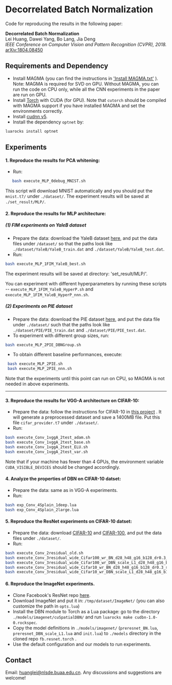 
Decorrelated Batch Normalization
======================================
Code for reproducing the results in the following paper:

**Decorrelated Batch Normalization**  
Lei Huang, Dawei Yang, Bo Lang, Jia Deng  
*IEEE Conference on Computer Vision and Pattern Recognition (CVPR), 2018.*
[arXiv:1804.08450](https://arxiv.org/abs/1804.08450)

## Requirements and Dependency
* Install MAGMA (you can find the instructions in  ['Install MAGMA.txt'](./Install_MAGMA.txt) ). 
Note: MAGMA is required for SVD on GPU. Without MAGMA, you can run the code on CPU only, while all the CNN experiments in the paper are run on GPU.
* Install [Torch](http://torch.ch) with CUDA (for GPU). Note that `cutorch` should be compiled with MAGMA support if you have installed MAGMA and set the environments correctly.
* Install [cudnn v5](http://torch.ch).
* Install the dependency `optnet` by:
```Bash
luarocks install optnet
 ```

## Experiments

#### 1.  Reproduce the results for PCA whitening:
    
*	Run:
```Bash
   bash execute_MLP_0debug_MNIST.sh
 ```
This script will download MNIST automatically and you should put the `mnist.t7/` under `./dataset/`. The experiment results will be saved at `./set_result/MLP/`.
	
#### 2. Reproduce the results for MLP architecture:

##### (1) FIM experiments on YaleB dataset 
* Prepare the data: download the YaleB dataset [here](https://www.dropbox.com/s/taw9mlsq29eqv82/YaleB_Torch.zip?dl=0), and put the data files under `/dataset/` so that the paths look like `./dataset/YaleB/YaleB_train.dat` and `./dataset/YaleB/YaleB_test.dat`.
* Run:
```Bash
bash execute_MLP_1FIM_YaleB_best.sh
 ```
The experiment results will be saved at directory:  'set_result/MLP/'. 

You can experiment with different hyperparameters by running these scripts --  `execute_MLP_1FIM_YaleB_HyperP.sh` and `execute_MLP_1FIM_YaleB_HyperP_nnn.sh`.

##### (2) Experiments on PIE dataset 

* Prepare the data: download the PIE dataset [here](https://www.dropbox.com/sh/5pkrtv02wemqxzp/AADlVOs3vDMOEsOpRFa20Uqha?dl=0), and put the data file under `./dataset/` such that the paths look like `./dataset/PIE/PIE_train.dat` and `./dataset/PIE/PIE_test.dat`.
* To experiment with different group sizes, run:
```Bash
bash execute_MLP_2PIE_DBNGroup.sh
 ```

* To obtain different baseline performances, execute:

```Bash
 bash execute_MLP_2PIE.sh
 bash execute_MLP_2PIE_nnn.sh
 ```
 
Note that the experiments until this point can run on CPU, so MAGMA is not needed in above experiments.

 --------------------
 
#### 3. Reproduce the results for VGG-A architecture on CIFAR-10: 
 *	Prepare the data: follow the instructions for CIFAR-10 in [this project](https://github.com/szagoruyko/cifar.torch) . It will generate a preprocessed dataset and save a 1400MB file. Put this file `cifar_provider.t7` under `./dataset/`.
* Run: 
```Bash
bash execute_Conv_1vggA_2test_adam.sh
bash execute_Conv_1vggA_2test_base.sh
bash execute_Conv_1vggA_2test_ELU.sh
bash execute_Conv_1vggA_2test_var.sh
 ```
Note that if your machine has fewer than 4 GPUs, the environment variable `CUDA_VISIBLE_DEVICES` should be changed accordingly.

#### 4. Analyze the properties of DBN on CIFAR-10 datset: 
*	Prepare the data: same as in VGG-A experiments.
* Run: 
```Bash
bash exp_Conv_4Splain_1deep.lua
bash exp_Conv_4Splain_2large.lua
 ```

#### 5. Reproduce the ResNet experiments on CIFAR-10 datset: 
 *	Prepare the data: download [CIFAR-10](https://yadi.sk/d/eFmOduZyxaBrT) and [CIFAR-100](https://yadi.sk/d/ZbiXAegjxaBcM), and put the data files under `./dataset/`.
 * Run: 
```Bash
bash execute_Conv_2residual_old.sh
bash execute_Conv_3residual_wide_Cifar100_wr_BN_d28_h48_g16_b128_dr0.3_s1_C2.sh
bash execute_Conv_3residual_wide_Cifar100_wr_DBN_scale_L1_d28_h48_g16_b128_dr0.3_s1_C3.sh
bash execute_Conv_3residual_wide_Cifar10_wr_BN_d28_h48_g16_b128_dr0.3_s1_C2.sh
bash execute_Conv_3residual_wide_Cifar10_wr_DBN_scale_L1_d28_h48_g16_b128_dr0.3_s1_C3.sh
 ```


#### 6. Reproduce the ImageNet experiments. 

 *  Clone Facebook's ResNet repo [here](https://github.com/facebook/fb.resnet.torch).
 *  Download ImageNet and put it in: `/tmp/dataset/ImageNet/` (you can also customize the path in `opts.lua`)
 *  Install the DBN module to Torch as a Lua package: go to the directory `./models/imagenet/cuSpatialDBN/` and run  `luarocks make cudbn-1.0-0.rockspec`.
  * Copy the model definitions in `./models/imagenet/` (`preresnet_BN.lua`, `preresnet_DBN_scale_L1.lua` and `init.lua`) to `./models` directory in the cloned repo `fb.resnet.torch` .
 * Use the default configuration and our models to run experiments.


## Contact
Email: huanglei@nlsde.buaa.edu.cn. Any discussions and suggestions are welcome!

